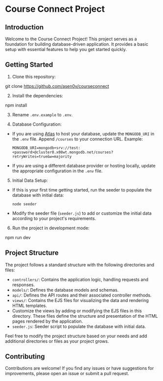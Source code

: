 # Course Connect Project

## Introduction

Welcome to the Course Connect Project! This project serves as a foundation for building database-driven application. It provides a basic setup with essential features to help you get started quickly.

## Getting Started

1. Clone this repository:

git clone <https://github.com/asen0v/courseconnect>


2. Install the dependencies:

npm install


3. Rename `.env.example` to `.env`.

4. Database Configuration:

- If you are using [Atlas](https://www.mongodb.com/cloud/atlas) to host your database, update the `MONGODB_URI` in the `.env` file. Append `/courses` to your connection URL. Example:

  ```
  MONGODB_URI=mongodb+srv://test:<password>@cluster0.x08wt.mongodb.net/courses?retryWrites=true&w=majority
  ```

- If you are using a different database provider or hosting locally, update the appropriate configuration in the `.env` file.

5. Initial Data Setup:

- If this is your first time getting started, run the seeder to populate the database with initial data:

  ```
  node seeder
  ```

- Modify the seeder file (`seeder.js`) to add or customize the initial data according to your project's requirements.

6. Run the project in development mode:

npm run dev


## Project Structure

The project follows a standard structure with the following directories and files:

- `controllers/`: Contains the application logic, handling requests and responses.
- `models/`: Defines the database models and schemas.
- `api/`: Defines the API routes and their associated controller methods.
- `views/`: Contains the EJS files for visualizing the data and rendering HTML templates.
- Customize the views by adding or modifying the EJS files in this directory. These files define the structure and presentation of the HTML pages rendered by the application.
- `seeder.js`: Seeder script to populate the database with initial data.

Feel free to modify the project structure based on your needs and add additional directories or files as your project grows.

## Contributing

Contributions are welcome! If you find any issues or have suggestions for improvements, please open an issue or submit a pull request.


